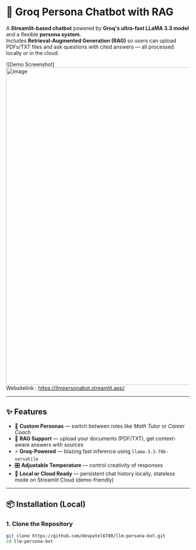 # 🤖 Groq Persona Chatbot with RAG

A **Streamlit-based chatbot** powered by **Groq's ultra-fast LLaMA 3.3 model** and a flexible **persona system**.  
Includes **Retrieval-Augmented Generation (RAG)** so users can upload PDFs/TXT files and ask questions with cited answers — all processed locally or in the cloud.

![Demo Screenshot]<img width="1910" height="868" alt="image" src="https://github.com/user-attachments/assets/9fc64461-7778-4883-86b7-0c23dc2778ef" />
Websitelink : https://llmpersonabot.streamlit.app/

---

## ✨ Features

- 🧠 **Custom Personas** — switch between roles like *Math Tutor* or *Career Coach*
- 📂 **RAG Support** — upload your documents (PDF/TXT), get context-aware answers with sources
- ⚡ **Groq-Powered** — blazing fast inference using `llama-3.3-70b-versatile`
- 🎛️ **Adjustable Temperature** — control creativity of responses
- 💾 **Local or Cloud Ready** — persistent chat history locally, stateless mode on Streamlit Cloud (demo-friendly)

---

## 📦 Installation (Local)

### 1. Clone the Repository
```bash
git clone https://github.com/devpatel6780/llm-persona-bot.git
cd llm-persona-bot
